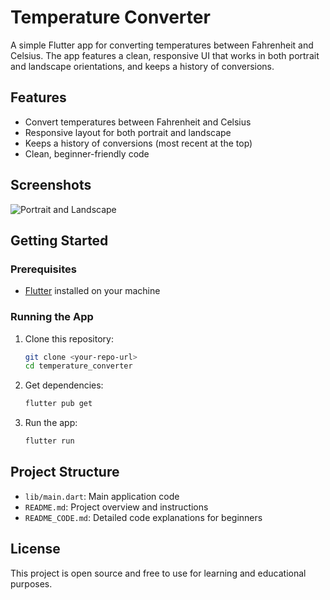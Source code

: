 # Temperature Converter

A simple Flutter app for converting temperatures between Fahrenheit and Celsius. The app features a clean, responsive UI that works in both portrait and landscape orientations, and keeps a history of conversions.

## Features
- Convert temperatures between Fahrenheit and Celsius
- Responsive layout for both portrait and landscape
- Keeps a history of conversions (most recent at the top)
- Clean, beginner-friendly code

## Screenshots
![Portrait and Landscape](screenshot.png)

## Getting Started

### Prerequisites
- [Flutter](https://flutter.dev/docs/get-started/install) installed on your machine

### Running the App
1. Clone this repository:
   ```sh
   git clone <your-repo-url>
   cd temperature_converter
   ```
2. Get dependencies:
   ```sh
   flutter pub get
   ```
3. Run the app:
   ```sh
   flutter run
   ```

## Project Structure
- `lib/main.dart`: Main application code
- `README.md`: Project overview and instructions
- `README_CODE.md`: Detailed code explanations for beginners

## License
This project is open source and free to use for learning and educational purposes.
